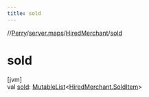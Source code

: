```yaml
---
title: sold
---
```

//[Perry](../../../index.html)/[server.maps](../index.html)/[HiredMerchant](index.html)/[sold](sold.html)



# sold



[jvm]\
val [sold](sold.html): [MutableList](https://kotlinlang.org/api/latest/jvm/stdlib/kotlin.collections/-mutable-list/index.html)<[HiredMerchant.SoldItem](-sold-item/index.html)>




